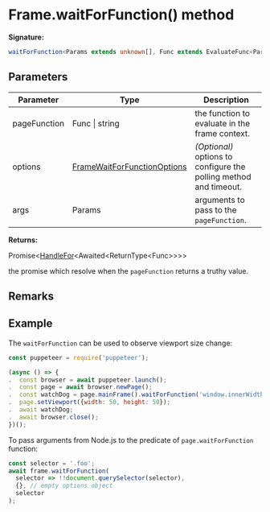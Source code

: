 # Frame.waitForFunction() method

**Signature:**

```typescript
waitForFunction<Params extends unknown[], Func extends EvaluateFunc<Params> = EvaluateFunc<Params>>(pageFunction: Func | string, options?: FrameWaitForFunctionOptions, ...args: Params): Promise<HandleFor<Awaited<ReturnType<Func>>>>;
```

## Parameters

| Parameter    | Type                                                                      | Description                                                            |
| ------------ | ------------------------------------------------------------------------- | ---------------------------------------------------------------------- |
| pageFunction | Func \| string                                                            | the function to evaluate in the frame context.                         |
| options      | [FrameWaitForFunctionOptions](./puppeteer.framewaitforfunctionoptions.md) | <i>(Optional)</i> options to configure the polling method and timeout. |
| args         | Params                                                                    | arguments to pass to the <code>pageFunction</code>.                    |

**Returns:**

Promise&lt;[HandleFor](./puppeteer.handlefor.md)&lt;Awaited&lt;ReturnType&lt;Func&gt;&gt;&gt;&gt;

the promise which resolve when the `pageFunction` returns a truthy value.

## Remarks

## Example

The `waitForFunction` can be used to observe viewport size change:

```js
const puppeteer = require('puppeteer');

(async () => {
.  const browser = await puppeteer.launch();
.  const page = await browser.newPage();
.  const watchDog = page.mainFrame().waitForFunction('window.innerWidth < 100');
.  page.setViewport({width: 50, height: 50});
.  await watchDog;
.  await browser.close();
})();
```

To pass arguments from Node.js to the predicate of `page.waitForFunction` function:

```js
const selector = '.foo';
await frame.waitForFunction(
  selector => !!document.querySelector(selector),
  {}, // empty options object
  selector
);
```
